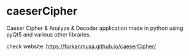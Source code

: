 # caeserCipher
Caeser Cipher &amp; Analyze &amp; Decoder application made in python using pyQt5 and various other libraries.

check website: https://furkanmusa.github.io/caeserCipher/
